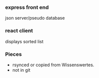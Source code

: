 

### express front end

json server/pseudo database


### react client

displays sorted list

### Pieces

- rsynced or copied from Wissenswertes. 
- not in git
